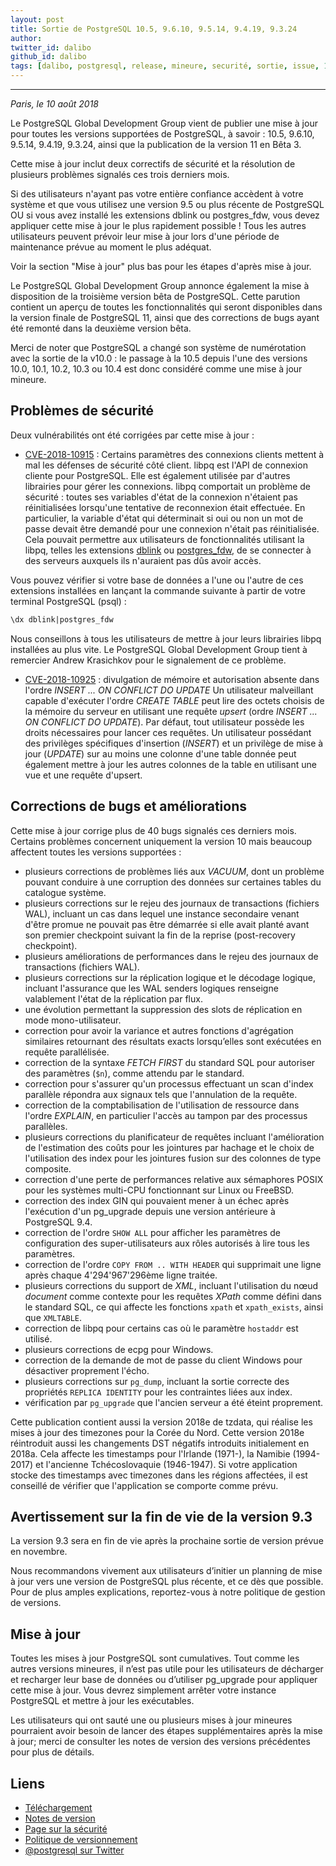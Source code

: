 ```yaml
---
layout: post
title: Sortie de PostgreSQL 10.5, 9.6.10, 9.5.14, 9.4.19, 9.3.24
author: 
twitter_id: dalibo
github_id: dalibo
tags: [dalibo, postgresql, release, mineure, securité, sortie, issue, 10]
---
```


---

*Paris, le 10 août 2018*

Le PostgreSQL Global Development Group vient de publier une mise à jour pour toutes les versions supportées de PostgreSQL, à savoir : 10.5, 9.6.10, 9.5.14, 9.4.19, 9.3.24, ainsi que la publication de la version 11 en Bêta 3.

<!--MORE-->

Cette mise à jour inclut deux correctifs de sécurité et la résolution de plusieurs problèmes signalés ces trois derniers mois.

Si des utilisateurs n'ayant pas votre entière confiance accèdent à votre système et que vous utilisez une version 9.5 ou plus récente de PostgreSQL OU si vous avez installé les extensions dblink ou postgres_fdw, vous devez appliquer cette mise à jour le plus rapidement possible !
Tous les autres utilisateurs peuvent prévoir leur mise à jour lors d'une période de maintenance prévue au moment le plus adéquat.

Voir la section "Mise à jour" plus bas pour les étapes d'après mise à jour.

Le PostgreSQL Global Development Group annonce également la mise à disposition de la troisième version bêta de PostgreSQL. Cette parution contient un aperçu de toutes les fonctionnalités qui seront disponibles dans la version finale de PostgreSQL 11, ainsi que des corrections de bugs ayant été remonté dans la deuxième version bêta.

Merci de noter que PostgreSQL a changé son système de numérotation avec la sortie de la v10.0 : le passage à la 10.5 depuis l'une des versions 10.0, 10.1, 10.2, 10.3 ou 10.4 est donc considéré comme une mise à jour mineure.

## Problèmes de sécurité

Deux vulnérabilités ont été corrigées par cette mise à jour :

  * [CVE-2018-10915](https://access.redhat.com/security/cve/CVE-2018-10915) : Certains paramètres des connexions clients mettent à mal les défenses de sécurité côté client.
libpq est l'API de connexion cliente pour PostgreSQL. Elle est également utilisée par d'autres librairies pour gérer les connexions. libpq comportait un problème de sécurité : toutes ses variables d'état de la connexion n'étaient pas réinitialisées lorsqu'une tentative de reconnexion était effectuée. En particulier, la variable d'état qui déterminait si oui ou non un mot de passe devait être demandé pour une connexion n'était pas réinitialisée. Cela pouvait permettre aux utilisateurs de fonctionnalités utilisant la libpq, telles les extensions [dblink](https://www.postgresql.org/docs/current/static/dblink.html) ou [postgres_fdw](https://www.postgresql.org/docs/current/static/postgres-fdw.html), de se connecter à des serveurs auxquels ils n'auraient pas dûs avoir accès.

Vous pouvez vérifier si votre base de données a l'une ou l'autre de ces extensions installées en lançant la commande suivante à partir de votre terminal PostgreSQL (psql) :

```sql
\dx dblink|postgres_fdw
```

Nous conseillons à tous les utilisateurs de mettre à jour leurs librairies libpq installées au plus vite.
Le PostgreSQL Global Development Group tient à remercier Andrew Krasichkov pour le signalement de ce problème.

  * [CVE-2018-10925](https://access.redhat.com/security/cve/CVE-2018-10925) : divulgation de mémoire et autorisation absente dans l'ordre _INSERT ... ON CONFLICT DO UPDATE_
Un utilisateur malveillant capable d'exécuter l'ordre _CREATE TABLE_ peut lire des octets choisis de la mémoire du serveur en utilisant une requête _upsert_ (ordre _INSERT ... ON CONFLICT DO UPDATE_). Par défaut, tout utilisateur possède les droits nécessaires pour lancer ces requêtes. Un utilisateur possédant des privilèges spécifiques d'insertion (_INSERT_) et un privilège de mise à jour (_UPDATE_) sur au moins une colonne d'une table donnée peut également mettre à jour les autres colonnes de la table en utilisant une vue et une requête d'upsert.

## Corrections de bugs et améliorations

Cette mise à jour corrige plus de 40 bugs signalés ces derniers mois. Certains problèmes concernent uniquement la version 10 mais beaucoup affectent toutes les versions supportées :

* plusieurs corrections de problèmes liés aux _VACUUM_, dont un problème pouvant conduire à une corruption des données sur certaines tables du catalogue système.
* plusieurs corrections sur le rejeu des journaux de transactions (fichiers WAL), incluant un cas dans lequel une instance secondaire venant d'être promue ne pouvait pas être démarrée si elle avait planté avant son premier checkpoint suivant la fin de la reprise (post-recovery checkpoint).
* plusieurs améliorations de performances dans le rejeu des journaux de transactions (fichiers WAL).
* plusieurs corrections sur la réplication logique et le décodage logique, incluant l'assurance que les WAL senders logiques renseigne valablement l'état de la réplication par flux.
* une évolution permettant la suppression des slots de réplication en mode mono-utilisateur.
* correction pour avoir la variance et autres fonctions d'agrégation similaires retournant des résultats exacts lorsqu’elles sont exécutées en requête parallélisée.
* correction de la syntaxe _FETCH FIRST_ du standard SQL pour autoriser des paramètres (`$n`), comme attendu par le standard.
* correction pour s'assurer qu'un processus effectuant un scan d'index parallèle répondra aux signaux tels que l'annulation de la requête.
* correction de la comptabilisation de l'utilisation de ressource dans l'ordre _EXPLAIN_, en particulier l'accès au tampon par des processus parallèles.
* plusieurs corrections du planificateur de requêtes incluant l'amélioration de l'estimation des coûts pour les jointures par hachage et le choix de l'utilisation des index pour les jointures fusion sur des colonnes de type composite.
* correction d'une perte de performances relative aux sémaphores POSIX pour les systèmes multi-CPU fonctionnant sur Linux ou FreeBSD.
* correction des index GIN qui pouvaient mener à un échec après l'exécution d'un pg_upgrade depuis une version antérieure à PostgreSQL 9.4.
* correction de l'ordre `SHOW ALL` pour afficher les paramètres de configuration des super-utilisateurs aux rôles autorisés à lire tous les paramètres.
* correction de l'ordre `COPY FROM .. WITH HEADER` qui supprimait une ligne après chaque 4'294'967'296ème ligne traitée.
* plusieurs corrections du support de _XML_, incluant l'utilisation du nœud _document_ comme contexte pour les requêtes _XPath_ comme défini dans le standard SQL, ce qui affecte les fonctions `xpath` et `xpath_exists`, ainsi que `XMLTABLE`.
* correction de libpq pour certains cas où le paramètre `hostaddr` est utilisé.
* plusieurs corrections de ecpg pour Windows.
* correction de la demande de mot de passe du client Windows pour désactiver proprement l'écho.
* plusieurs corrections sur `pg_dump`, incluant la sortie correcte des propriétés `REPLICA IDENTITY` pour les contraintes liées aux index.
* vérification par `pg_upgrade` que l'ancien serveur a été éteint proprement.

Cette publication contient aussi la version 2018e de tzdata, qui réalise les mises à jour des timezones pour la Corée du Nord. 
Cette version 2018e réintroduit aussi les changements DST négatifs introduits initialement en 2018a. Cela affecte les timestamps pour l'Irlande (1971-), la Namibie (1994-2017) et l'ancienne Tchécoslovaquie (1946-1947).
Si votre application stocke des timestamps avec timezones dans les régions affectées, il est conseillé de vérifier que l'application se comporte comme prévu.

## Avertissement sur la fin de vie de la version 9.3

La version 9.3 sera en fin de vie après la prochaine sortie de version prévue en novembre. 

Nous recommandons vivement aux utilisateurs d’initier un planning de mise à jour vers une version de PostgreSQL plus récente, et ce dès que possible. Pour de plus amples explications, reportez-vous à notre politique de gestion de versions.

## Mise à jour

Toutes les mises à jour PostgreSQL sont cumulatives. Tout comme les autres
versions mineures, il n’est pas utile pour les utilisateurs de décharger et
recharger leur base de données ou d’utiliser pg_upgrade pour appliquer cette
mise à jour. Vous devrez simplement arrêter votre instance PostgreSQL et
mettre à jour les exécutables.

Les utilisateurs qui ont sauté une ou plusieurs mises à jour mineures
pourraient avoir besoin de lancer des étapes supplémentaires après la mise à
jour; merci de consulter les notes de version des versions précédentes pour
plus de détails.

## Liens

* [Téléchargement](https://www.postgresql.org/download)
* [Notes de version](https://www.postgresql.org/docs/current/static/release.html)
* [Page sur la sécurité](https://www.postgresql.org/support/security/)
* [Politique de versionnement](https://www.postgresql.org/support/versioning/)
* [@postgresql sur Twitter](https://twitter.com/postgresql)
